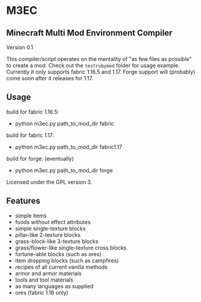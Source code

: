 # M3EC

## Minecraft Multi Mod Environment Compiler
Version 0.1

This compiler/script operates on the mentality of "as few files as possible" to create a mod.
Check out the `testrubymod` folder for usage example.
Currently it only supports fabric 1.16.5 and 1.17. Forge support will (probably) come soon after it releases for 1.17.

## Usage

build for fabric 1.16.5:
+ python m3ec.py path_to_mod_dir fabric

build for fabric 1.17:
+ python m3ec.py path_to_mod_dir fabric1.17

build for forge: (eventually)
+ python m3ec.py path_to_mod_dir forge

Licensed under the GPL version 3.

## Features
- simple items
- foods without effect attributes
- simple single-texture blocks
- pillar-like 2-texture blocks
- grass-block-like 3-texture blocks
- grass/flower-like single-texture cross blocks
- fortune-able blocks (such as ores)
- item dropping blocks (such as campfires)
- recipes of all current vanilla methods
- armor and armor materials
- tools and tool materials
- as many languages as supplied
- ores (fabric 1.16 only)
